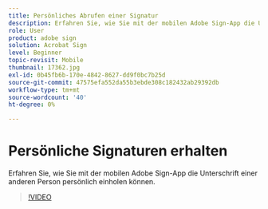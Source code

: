 ```yaml
---
title: Persönliches Abrufen einer Signatur
description: Erfahren Sie, wie Sie mit der mobilen Adobe Sign-App die Unterschrift einer anderen Person persönlich einholen können.
role: User
product: adobe sign
solution: Acrobat Sign
level: Beginner
topic-revisit: Mobile
thumbnail: 17362.jpg
exl-id: 0b45fb6b-170e-4842-8627-dd9f0bc7b25d
source-git-commit: 47575efa552da55b3ebde308c182432ab29392db
workflow-type: tm+mt
source-wordcount: '40'
ht-degree: 0%

---
```


# Persönliche Signaturen erhalten

Erfahren Sie, wie Sie mit der mobilen Adobe Sign-App die Unterschrift einer anderen Person persönlich einholen können.

>[!VIDEO](https://video.tv.adobe.com/v/17362?hidetitle=true)
